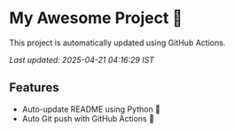 # My Awesome Project 🚀

This project is automatically updated using GitHub Actions.

_Last updated: 2025-04-21 04:16:29 IST_

## Features
- Auto-update README using Python 🐍
- Auto Git push with GitHub Actions 🤖
